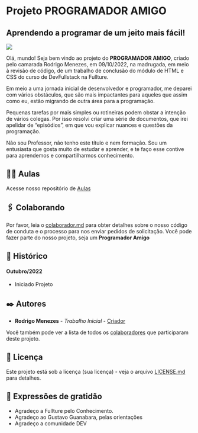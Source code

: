 # Projeto PROGRAMADOR AMIGO
## Aprendendo a programar de um jeito mais fácil!
<img src="https://github.com/rodrusantu-dev/Programador-amigo/blob/main/imagens/marca-projeto/final-mark.png"/>

 
Olá, mundo! 
Seja bem vindo ao projeto do **PROGRAMADOR AMIGO**, criado pelo camarada Rodrigo Menezes, em 09/10/2022, na madrugada, em meio à revisão de código, de um trabalho de conclusão do módulo de HTML e CSS do curso de DevFullstack na Fullture.

Em meio a uma jornada inicial de desenvolvedor e programador, me deparei com vários obstáculos, que são mais impactantes para aqueles que assim como eu, estão migrando de outra área para a programação.

Pequenas tarefas por mais simples ou rotineiras podem obstar a intenção de vários colegas. Por isso resolvi criar uma série de documentos, que irei apelidar de “episódios”, em que vou explicar nuances e questões da programação.

Não sou Professor, não tenho este título e nem formação. Sou um entusiasta que gosta muito de estudar e aprender, e te faço esse contive para aprendemos e compartilharmos conhecimento.

## 👨‍💻 Aulas 

Acesse nosso repositório de [Aulas](https://github.com/rodrusantu-dev/Programador-amigo/blob/main/Aulas.md)

## 🖇️ Colaborando

Por favor, leia o [colaborador.md](https://github.com/rodrusantu-dev/Programador-amigo/blob/main/Colaborador.md) para obter detalhes sobre o nosso código de conduta e o processo para nos enviar pedidos de solicitação. Você pode fazer parte do nosso projeto, seja um **Programador Amigo**

## 📌 Histórico

#### Outubro/2022
* Iniciado Projeto

## ✒️ Autores

* **Rodrigo Menezes** - *Trabalho Inicial* - [Criador](https://github.com/rodrusantu-dev)

Você também pode ver a lista de todos os [colaboradores](https://github.com/rodrusantu-dev/Programador-amigo/blob/main/Colaborador.md) que participaram deste projeto.

## 📄 Licença

Este projeto está sob a licença (sua licença) - veja o arquivo [LICENSE.md](https://github.com/rodrusantu-dev/Programador-amigo/blob/main/LICENSE) para detalhes.

## 🎁 Expressões de gratidão

* Agradeço a Fullture pelo Conhecimento.
* Agradeço ao Gustavo Guanabara, pelas orientações
* Agradeço a comunidade DEV
